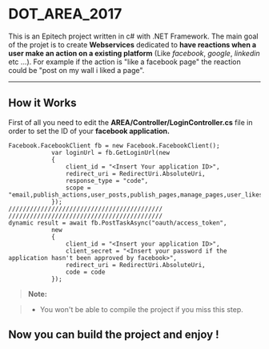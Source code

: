 DOT_AREA_2017
===================

This is an Epitech project written in c# with .NET Framework.
The main goal of the projet is to create **Webservices** dedicated to **have reactions when a user make an action on a existing platform** (Like *facebook*, *google*, *linkedin* etc ...).
For example if the action is "like a facebook page" the reaction could be "post on my wall i liked a page".

----------


How it Works
-------------

First of all you need to edit the **AREA/Controller/LoginController.cs** file in order to set the ID of your **facebook application.**

```
Facebook.FacebookClient fb = new Facebook.FacebookClient();
            var loginUrl = fb.GetLoginUrl(new
            {
                client_id = "<Insert Your application ID>",
                redirect_uri = RedirectUri.AbsoluteUri,
                response_type = "code",
                scope = "email,publish_actions,user_posts,publish_pages,manage_pages,user_likes"
            });
///////////////////////////////////////////
///////////////////////////////////////////
dynamic result = await fb.PostTaskAsync("oauth/access_token",
            new
            {
                client_id = "<Insert your application ID>",
                client_secret = "<Insert your password if the application hasn't been approved by facebook>",
                redirect_uri = RedirectUri.AbsoluteUri,
                code = code
            });

```

> **Note:**

> - You won't be able to compile the project if you miss this step.

Now you can build the project and enjoy !
-------------
